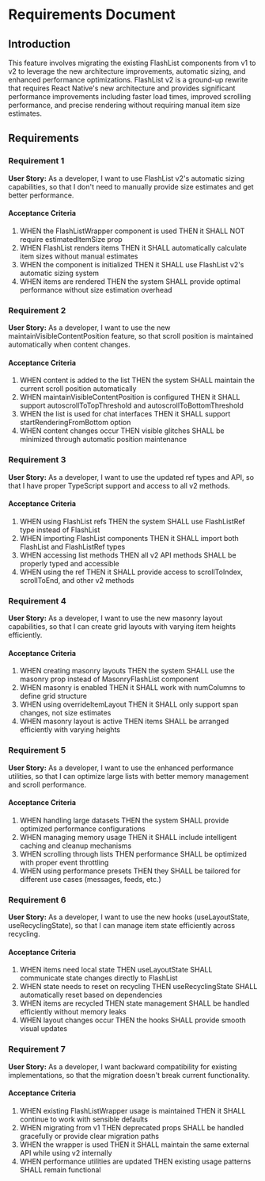 # Requirements Document

## Introduction

This feature involves migrating the existing FlashList components from v1 to v2 to leverage the new architecture improvements, automatic sizing, and enhanced performance optimizations. FlashList v2 is a ground-up rewrite that requires React Native's new architecture and provides significant performance improvements including faster load times, improved scrolling performance, and precise rendering without requiring manual item size estimates.

## Requirements

### Requirement 1

**User Story:** As a developer, I want to use FlashList v2's automatic sizing capabilities, so that I don't need to manually provide size estimates and get better performance.

#### Acceptance Criteria

1. WHEN the FlashListWrapper component is used THEN it SHALL NOT require estimatedItemSize prop
2. WHEN FlashList renders items THEN it SHALL automatically calculate item sizes without manual estimates
3. WHEN the component is initialized THEN it SHALL use FlashList v2's automatic sizing system
4. WHEN items are rendered THEN the system SHALL provide optimal performance without size estimation overhead

### Requirement 2

**User Story:** As a developer, I want to use the new maintainVisibleContentPosition feature, so that scroll position is maintained automatically when content changes.

#### Acceptance Criteria

1. WHEN content is added to the list THEN the system SHALL maintain the current scroll position automatically
2. WHEN maintainVisibleContentPosition is configured THEN it SHALL support autoscrollToTopThreshold and autoscrollToBottomThreshold
3. WHEN the list is used for chat interfaces THEN it SHALL support startRenderingFromBottom option
4. WHEN content changes occur THEN visible glitches SHALL be minimized through automatic position maintenance

### Requirement 3

**User Story:** As a developer, I want to use the updated ref types and API, so that I have proper TypeScript support and access to all v2 methods.

#### Acceptance Criteria

1. WHEN using FlashList refs THEN the system SHALL use FlashListRef<T> type instead of FlashList<T>
2. WHEN importing FlashList components THEN it SHALL import both FlashList and FlashListRef types
3. WHEN accessing list methods THEN all v2 API methods SHALL be properly typed and accessible
4. WHEN using the ref THEN it SHALL provide access to scrollToIndex, scrollToEnd, and other v2 methods

### Requirement 4

**User Story:** As a developer, I want to use the new masonry layout capabilities, so that I can create grid layouts with varying item heights efficiently.

#### Acceptance Criteria

1. WHEN creating masonry layouts THEN the system SHALL use the masonry prop instead of MasonryFlashList component
2. WHEN masonry is enabled THEN it SHALL work with numColumns to define grid structure
3. WHEN using overrideItemLayout THEN it SHALL only support span changes, not size estimates
4. WHEN masonry layout is active THEN items SHALL be arranged efficiently with varying heights

### Requirement 5

**User Story:** As a developer, I want to use the enhanced performance utilities, so that I can optimize large lists with better memory management and scroll performance.

#### Acceptance Criteria

1. WHEN handling large datasets THEN the system SHALL provide optimized performance configurations
2. WHEN managing memory usage THEN it SHALL include intelligent caching and cleanup mechanisms
3. WHEN scrolling through lists THEN performance SHALL be optimized with proper event throttling
4. WHEN using performance presets THEN they SHALL be tailored for different use cases (messages, feeds, etc.)

### Requirement 6

**User Story:** As a developer, I want to use the new hooks (useLayoutState, useRecyclingState), so that I can manage item state efficiently across recycling.

#### Acceptance Criteria

1. WHEN items need local state THEN useLayoutState SHALL communicate state changes directly to FlashList
2. WHEN state needs to reset on recycling THEN useRecyclingState SHALL automatically reset based on dependencies
3. WHEN items are recycled THEN state management SHALL be handled efficiently without memory leaks
4. WHEN layout changes occur THEN the hooks SHALL provide smooth visual updates

### Requirement 7

**User Story:** As a developer, I want backward compatibility for existing implementations, so that the migration doesn't break current functionality.

#### Acceptance Criteria

1. WHEN existing FlashListWrapper usage is maintained THEN it SHALL continue to work with sensible defaults
2. WHEN migrating from v1 THEN deprecated props SHALL be handled gracefully or provide clear migration paths
3. WHEN the wrapper is used THEN it SHALL maintain the same external API while using v2 internally
4. WHEN performance utilities are updated THEN existing usage patterns SHALL remain functional